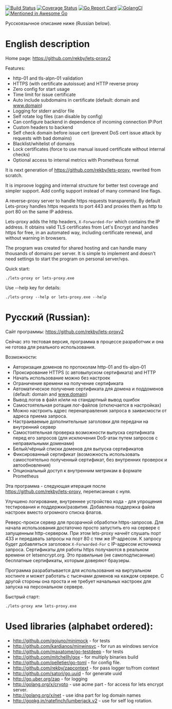 [![Build Status](https://travis-ci.org/rekby/lets-proxy2.svg?branch=master)](https://travis-ci.org/rekby/lets-proxy2)
[![Coverage Status](https://coveralls.io/repos/github/rekby/lets-proxy2/badge.svg?branch=master)](https://coveralls.io/github/rekby/lets-proxy2?branch=master)
[![Go Report Card](https://goreportcard.com/badge/github.com/rekby/lets-proxy2)](https://goreportcard.com/report/github.com/rekby/lets-proxy2)
[![GolangCI](https://golangci.com/badges/github.com/rekby/lets-proxy2.svg)](https://golangci.com/r/github.com/rekby/lets-proxy2)
[![Mentioned in Awesome Go](https://awesome.re/mentioned-badge.svg)](https://github.com/avelino/awesome-go)  


Русскоязычное описание ниже (Russian below).

English description
===================
Home page: https://github.com/rekby/lets-proxy2

Features:
* http-01 and tls-alpn-01 validation
* HTTPS (with certificate autoissue) and HTTP reverse proxy
* Zero config for start usage
* Time limit for issue certificate
* Auto include subdomains in certificate (default: domain and www.domain)
* Logging for stderr and/or file
* Self rotate log files (can disable by config)
* Can configure backend in dependence of incoming connection IP:Port
* Custom headers to backend
* Self check domain before issue cert (prevent DoS cert issue attack by requests with bad domains)
* Blacklist/whitelist of domains
* Lock certificates (force to use manual issued certificate without internal checks)
* Optional access to internal metrics with Prometheus format

It is next generation of https://github.com/rekby/lets-proxy, rewrited from scratch.

It is improove logging and internal structure for better test coverage and simpler support.
Add config support instead of many command line flags.

A reverse-proxy server to handle https requests transparently. By default Lets-proxy handles
https requests to port 443 and proxies them as http to port 80 on the same IP address.

Lets-proxy adds the http headers, `X-Forwarded-For` which contains the IP address.
It obtains valid TLS certificates from Let's Encrypt and handles https for free, in an automated way, 
including certificate renewal, and without warning in browsers.

The program was created for shared hosting and can handle many thousands of domains per server.
It is simple to implement and doesn't need settings to start the program on personal server/vps.

Quick start:

    ./lets-proxy or lets-proxy.exe
    
Use --help key for details:

    ./lets-proxy --help or lets-proxy.exe --help

Русский (Russian):
==================
Сайт программы: https://github.com/rekby/lets-proxy2

Сейчас это тестовая версия, программа в процессе разработчик и она не готова для реального использования.

Возможности:
* Авторизация доменов по протоколам http-01 and tls-alpn-01
* Проксирование HTTPS (с автовыпуском сертификата) and HTTP
* Начать использование можно без настроек
* Ограничение времени на получение сертификата
* Автоматическое получение сертификата для домена и поддоменов (default: domain and www.domain)
* Вывод логов в файл и/или на стандартный вывод ошибок
* Самостоятельная ротация лог-файлов (отключается в настройках)
* Можно настроить адрес перенаправления запроса в заивисмости от адреса приема запроса.
* Настраиваемые дополнительные заголовки для передачи на внутренний сервер
* Самостоятельная проверка возможности выпуска сертификата перед его запросов (для исключения DoS-атак путем запросов с неправильными доменами)
* Белый/чёрный списки доменов для выпуска сертификатов
* Фиксированный сертификат (возможность использовать самостоятельно полученный сертификат, без внутренних проверок и автообновления)
* Опциональный доступ к внутренним метрикам в формате Prometheus


Эта программа - следующая итерация после https://github.com/rekby/lets-proxy, переписанная с нуля.

Улучшено логирование, внутреннее устройство кода - для упрощения тестирования и поддержки/развития.
Добавлена поддержка файла настроек вместо огромного списка флагов.

Реверс-прокси сервер для прозрачной обработки https-запросов. Для начала использования достаточно просто запустить его на сервере с 
запущенным http-сервером. При этом lets-proxy начнёт слушать порт 433 и передавать запросы на порт 80 с тем же IP-адресом.
К запросу будет добавляться заголовок `X-Forwarded-For` с IP-адресом источника запроса.
Сертификаты для работы https получаются в реальном времени от letsencrypt.org. Это правильные
(не самоподписанные) бесплатные сертификаты, которым доверяют браузеры.

Программа разрабатывается для использования на виртуальном хостинге и может работать с тысячами доменов
на каждом сервере.
С другой стороны она проста и не требует начальных настроек для запуска на персональном сервере.

Быстрый старт:

    ./lets-proxy или lets-proxy.exe


Used libraries (alphabet ordered):
==================================

* http://github.com/gojuno/minimock - for tests
* http://github.com/kardianos/minwinsvc - for run as windows service
* http://github.com/maxatome/go-testdeep - for tests
* http://github.com/mitchellh/gox - for multiply binaries build
* http://github.com/pelletier/go-toml - for config file.
* http://github.com/rekby/zapcontext - for pass logger to/from context
* http://github.com/satori/go.uuid - for generate uuid
* http://go.uber.org/zap - for logging
* http://golang.org/x/crypto - use acme part - for access for lets encrypt server.
* http://golang.org/x/net - use idna part for log domain names
* http://gopkg.in/natefinch/lumberjack.v2 - use for self log rotation.
